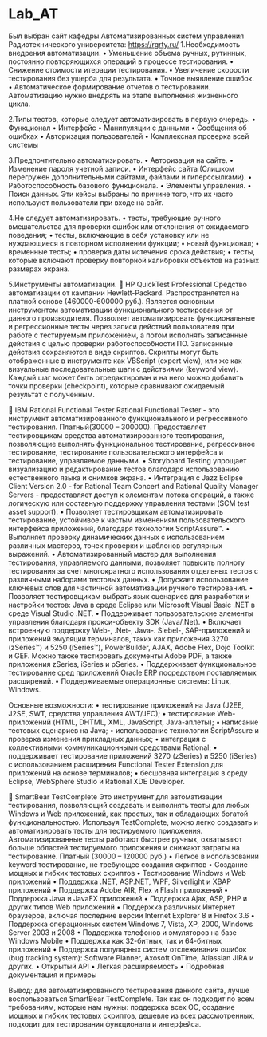 # Lab_AT
Был выбран сайт кафедры Автоматизированных систем управления Радиотехнического университета: https://rgrty.ru/
1.Необходимость внедрения автоматизации.
•	Уменьшение объема ручных, рутинных, постоянно повторяющихся операций в процессе тестирования.
•	Снижение стоимости итерации тестирования.
•	Увеличение скорости тестирования без ущерба для результата.
•	Точное выявление ошибок.
•	Автоматическое формирование отчетов о тестировании.
Автоматизацию нужно внедрять на этапе выполнения жизненного цикла.

2.Типы тестов, которые следует автоматизировать в первую очередь.
•	Функционал
•	Интерфейс
•	Манипуляции с данными
•	Сообщения об ошибках
•	Авторизация пользователей
•	Комплексная проверка всей системы

3.Предпочтительно автоматизировать.
•	Авторизация на сайте.
•	Изменение пароля учетной записи.
•	Интерфейс сайта (Слишком перегружен дополнительными сайтами, файлами и гиперссылками).
•	Работоспособность базового функционала.
•	Элементы управления.
•	Поиск данных.
Эти кейсы выбраны по причине того, что их часто используют пользователи при входе на сайт.

4.Не следует автоматизировать.
•	тесты, требующие ручного вмешательства для проверки ошибок или отклонения от ожидаемого поведения;
•	тесты, включающие в себя установку или не нуждающиеся в повторном исполнении функции;
•	новый функционал;
•	временные тесты;
•	проверка даты истечения срока действия;
•	тесты, которые включают проверку повторной калибровки объектов на разных размерах экрана. 

5.Инструменты автоматизации.
	HP QuickTest Professional
Средство автоматизации от кампании Hewlett-Packard. 
Распространяется на платной основе (460000-600000 руб.). 
Является основным инструментом автоматизации функционального тестирования от данного производителя. 
Позволяет автоматизировать функциональные и регрессионные тесты через записи действий пользователя при работе с тестируемым приложением, а потом исполнять записанные действия с целью проверки работоспособности ПО. 
Записанные действия сохраняются в виде скриптов.
Скрипты могут быть отображенные в инструменте как VBScript (expert view), или же как визуальные последовательные шаги с действиями (keyword view). 
Каждый шаг может быть отредактирован и на него можно добавить точки проверки (checkpoint), которые сравнивают ожидаемый результат с полученным.


	IBM Rational Functional Tester
Rational Functional Tester - это инструмент автоматизированного функционального и регрессивного тестирования.
Платный(30000 – 300000).
Предоставляет тестировщикам средства автоматизированного тестирования, позволяющие выполнять функциональное тестирование, регрессивное тестирование, тестирование пользовательского интерфейса и тестирование, управляемое данными.
•	Storyboard Testing упрощает визуализацию и редактирование тестов благодаря использованию естественного языка и снимков экрана.
•	Интеграция с Jazz Eclipse Client Version 2.0 - for Rational Team Concert and Rational Quality Manager Servers - предоставляет доступ к элементам потока операций, а также логическую или составную поддержку управления тестами (SCM test asset support).
•	Позволяет тестировщикам автоматизировать тестирование, устойчивое к частым изменениям пользовательского интерфейса приложений, благодаря технологии ScriptAssure™.
•	Выполняет проверку динамических данных с использованием различных мастеров, точек проверки и шаблонов регулярных выражений.
•	Автоматизированный мастер для выполнения тестирования, управляемого данными, позволяет повысить полноту тестирования за счет многократного использования отдельных тестов с различными наборами тестовых данных.
•	Допускает использование ключевых слов для частичной автоматизации ручного тестирования.
•	Позволяет тестировщикам выбрать язык сценариев для разработки и настройки тестов: Java в среде Eclipse или Microsoft Visual Basic .NET в среде Visual Studio .NET.
•	Поддерживает пользовательские элементы управления благодаря прокси-объекту SDK (Java/.Net).
•	Включает встроенную поддержку Web-, .Net-, Java-. Siebel-, SAP-приложений и приложений эмуляции терминалов, таких как приложения 3270 (zSeries™) и 5250 (iSeries™), PowerBuilder, AJAX, Adobe Flex, Dojo Toolkit и GEF. Можно также тестировать документы Adobe PDF, а также приложения zSeries, iSeries и pSeries.
•	Поддерживает функциональное тестирование сред приложений Oracle ERP посредством поставляемых расширений.
•	Поддерживаемые операционные системы: Linux, Windows.

Основные возможности:
•	тестирование приложений на Java (J2EE, J2SE, SWT, средства управления AWT/JFC);
•	тестирование Web-приложений (HTML, DHTML, XML, JavaScript, Java-аплеты);
•	написание тестовых сценариев на Java;
•	использование технологии ScriptAssure и проверка изменения прикладных данных;
•	интеграция с коллективными коммуникационными средствами Rational;
•	поддерживает тестирование приложений 3270 (zSeries) и 5250 (iSeries) с использованием расширения Functional Tester Extension для приложений на основе терминалов;
•	бесшовная интеграция в среду Eclipse, WebSphere Studio и Rational XDE Developer.


	SmartBear TestComplete
  Это инструмент для автоматизации тестирования, позволяющий создавать и выполнять тесты для любых Windows и Web приложений, как простых, так и обладающих богатой функциональностью. Используя TestComplete, можно легко создавать и автоматизировать тесты для тестируемого приложения. Автоматизированные тесты работают быстрее ручных, охватывают больше областей тестируемого приложения и снижают затраты на тестирование.
Платный (30000 – 120000 руб.)
•	Легкое в использовании keyword тестирование, не требующее создания скриптов
•	Создание мощных и гибких тестовых скриптов
•	Тестирование Windows и Web приложений
•	Поддержка .NET, ASP.NET, WPF, Silverlight и XBAP приложений
•	Поддержка Adobe AIR, Flex и Flash приложений
•	Поддержка Java и JavaFX приложений
•	Поддержка Ajax, ASP, PHP и других типов Web приложений
•	Поддержка различных Интернет браузеров, включая последние версии Internet Explorer 8 и Firefox 3.6
•	Поддержка операционных систем Windows 7, Vista, XP, 2000, Windows Server 2003 и 2008
•	Поддержка телефонов и эмуляторов на базе Windows Mobile
•	Поддержка как 32-битных, так и 64-битных приложений
•	Поддержка популярных систем отслеживания ошибок (bug tracking system): Software Planner, Axosoft OnTime, Atlassian JIRA и других.
•	Открытый API
•	Легкая расширяемость
•	Подробная документация и примеры

Вывод: для автоматизированного тестирования данного сайта, лучше воспользоваться SmartBear TestComplete. Так как он подходит по всем требованиям, которые нам нужны: поддержка всех ОС, создание мощных и гибких тестовых скриптов, дешевле из всех рассмотренных, подходит для тестирования функционала и интерфейса.
